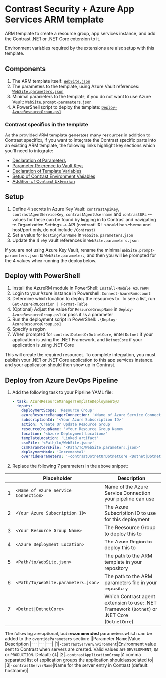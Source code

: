 # Contrast Security + Azure App Services ARM template

ARM template to create a resource group, app services instance, and add the Contrast .NET or .NET Core extension to it.

Environment variables required by the extensions are also setup with this template.

## Components
1. The ARM template itself: [`WebSite.json`](WebSite.json)
1. The parameters to the template, using Azure Vault references: [`WebSite.parameters.json`](WebSite.parameters.json)
1. Minimal parameters to the template, if you do not want to use Azure Vault: [`WebSite.prompt-parameters.json`](WebSite.prompt-parameters.json)
1. A PowerShell script to deploy the template: [`Deploy-AzureResourceGroup.ps1`](Deploy-AzureResourceGroup.ps1)

### Contrast specifics in the template
As the provided ARM template generates many resources in addition to Contrast specifics, if you want to integrate the Contrast specific parts into an existing ARM template, the following links highlight key sections which you'll need to integrate:

- [Declaration of Parameters](/WebSite.json#L38:L81)
- [Parameter Reference to Vault Keys](/WebSite.parameters.json#L8:L39)
- [Declaration of Template Variables](/WebSite.json#L85:L90)
- [Setup of Contrast Environment Variables](/WebSite.json#L125:L153)
- [Addition of Contrast Extension](/WebSite.json#L224:L232)

## Setup
1. Define 4 secrets in Azure Key Vault: `contrastApiKey`, `contrastAgentServiceKey`, `contrastAgentUsername` and `contrastURL` -- values for these can be found by logging in to Contrast and navigating to Organization Settings -> API
(contrastURL should be scheme and host/port only, do not include `/Contrast`)
1. Set a value for `hostingPlanName` in `WebSite.parameters.json`
1. Update the 4 key vault references in `WebSite.parameters.json`

If you are not using Azure Key Vault, rename the minimal `WebSite.prompt-parameters.json` to `WebSite.parameters`, and then you will be prompted for the 4 values when running the deploy below.

## Deploy with PowerShell
1. Install the AzureRM module in PowerShell: `Install-Module AzureRM`
1. Login to your Azure instance in Powershell: `Connect-AzureRmAccount`
1. Determine which location to deploy the resources to. To see a list, run `Get-AzureRMLocation | Format-Table`
1. (Optional) Adjust the value for `ResourceGroupName` in `Deploy-AzureResourceGroup.ps1` or pass it as a parameter
1. Run the deployment script in PowerShell: `.\Deploy-AzureResourceGroup.ps1`
1. Specify a region
1. When prompted for `contrastDotnetOrDotnetCore`, enter `Dotnet` if your application is using the .NET Framework, and `DotnetCore` if your application is using .NET Core

This will create the required resources. To complete integration, you must publish your .NET or .NET Core application to this app services instance, and your application should then show up in Contrast.

## Deploy from Azure DevOps Pipeline
1. Add the following task to your Pipeline YAML file:

    ```yaml
    - task: AzureResourceManagerTemplateDeployment@3
      inputs:
        deploymentScope: 'Resource Group'
        azureResourceManagerConnection: '<Name of Azure Service Connection>'
        subscriptionId: '<Your Azure Subscription ID>'
        action: 'Create Or Update Resource Group'
        resourceGroupName: '<Your Resource Group Name>'
        location: '<Azure Deployment Location>'
        templateLocation: 'Linked artifact'
        csmFile: '<Path/to/WebSite.json>'
        csmParametersFile: '<Path/To/WebSite.parameters.json>'
        deploymentMode: 'Incremental'
        overrideParameters: '-contrastDotnetOrDotnetCore <Dotnet|DotnetCore>'
    ```
1. Replace the following 7 parameters in the above snippet:

||Placeholder|Description
|---|---|---|
|1|`<Name of Azure Service Connection>`|Name of the Azure Service Connection your pipeline can use|
|2|`<Your Azure Subscription ID>`|The Azure Subscription ID to use for this deployment|
|3|`<Your Resource Group Name>`|The Reesource Group to deploy this to|
|4|`<Azure Deployment Location>`|The Azure Region to deploy this to|
|5|`<Path/to/WebSite.json>`|The path to the ARM template in your repository|
|6|`<Path/To/WebSite.parameters.json>`|The path to the ARM parameters file in your repository|
|7|`<Dotnet\|DotnetCore>`|Which Contrast agent extension to use: .NET Framework (`Dotnet`) or .NET Core (`DotnetCore`)|

The following are optional, but **recommended** parameters which can be added to the `overrideParameters` section:
||Parameter Name|Value Description
|---|---|---|
|1|`-contrastServerEnvironment`|Environment value sent to Contrast when servers are created. Valid values are `DEVELOPMENT`, `QA` or `PRODUCTION`. Default: `QA`|
|2|`-contrastApplicationGroup`|A comma separated list of application groups the application should associated to|
|3|`-contrastServerName`|Name for the server entry in Contrast (default: hostname)|
